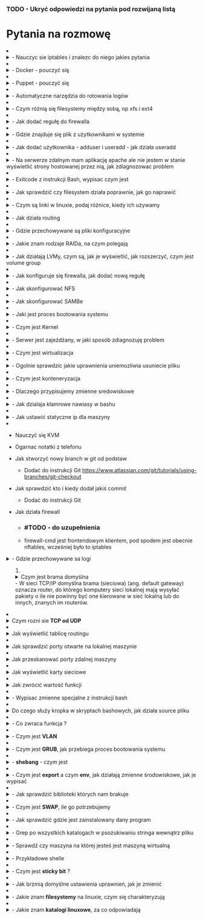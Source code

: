 ### TODO - Ukryć odpowiedzi na pytania pod rozwijaną listą 

# Pytania na rozmowę 

<li>
	<details> <summary>	- Nauczyc sie iptables i znalezc do niego jakies pytania </summary>	
		Tekst
	</details>
</li>
<li>
	<details> <summary>	- Docker - pouczyć się </summary>
		Teskt
	</details>
</li>
<li>
	<details> <summary>	- Puppet - pouczyć się </summary>
		Tekst
	</details>
</li>
<li>
	<details> <summary>	- Automatyczne narzędzia do rotowania logów </summary>
		Tekst
	</details>
</li>
<li>
	<details> <summary>	- Czym różnią się filesystemy między sobą, np xfs i ext4</summary>
		Tekst
	</details>
</li>
<li>
	<details> <summary>	- Jak dodać regułę do firewalla</summary>
		Tekst
	</details>
</li>
<li>
	<details> <summary>	- Gdzie znajduje się plik z użytkownikami w systemie </summary>
		Tekst
	</details>
</li>
<li>
	<details> <summary>	- Jak dodać użytkownika - adduser i useradd - jak działa useradd</summary>
		Tekst
	</details>
</li>
<li>
	<details> <summary>	- Na serwerze zdalnym mam aplikację apache ale nie jestem w stanie wyświetlić strony hostowanej przez nią, jak zdiagnozowac problem </summary>
		Tekst
	</details>
</li>
<li>
	<details> <summary>	- Exitcode z instrukcji Bash, wypisac czym jest</summary>
		Tekst
	</details>
</li>
<li>
	<details> <summary>	- Jak sprawdzić czy filesystem działa poprawnie, jak go naprawić </summary>
		Tekst
	</details>
</li>
<li>
	<details> <summary>	- Czym są linki w linuxie, podaj różnice, kiedy ich używamy </summary>
		Tekst
	</details>
</li>
<li>
	<details> <summary>	- Jak działa routing</summary>
		Tekst
	</details>
</li>
<li>
	<details> <summary>	- Gdzie przechowywane są pliki konfiguracyjne</summary>
		Tekst
	</details>
</li>
<li>
	<details> <summary>	- Jakie znam rodzaje RAIDa, na czym polegają</summary>
		Tekst
	</details>
</li>
<li>
	<details> <summary>	- Jak działają LVMy, czym są, jak je wyświetlić, jak rozszerzyć, czym jest volume group </summary>
		Tekst
	</details>
</li>
<li>
	<details> <summary>	- Jak konfiguruje się firewalla, jak dodać nową regułę</summary>
		Tekst
	</details>
</li>
<li>
	<details> <summary>	- Jak skonfigurować NFS </summary>
		Tekst
	</details>
</li>
<li>
	<details> <summary>	- Jak skonfigurować SAMBe</summary>
		Tekst
	</details>
</li>
<li>
	<details> <summary>	- Jaki jest proces bootowania systemu </summary>
		Tekst
	</details>
</li>
<li>
<details> <summary>	- Czym jest Kernel </summary>

</details>
</li>
<li>
<details> <summary>	- Serwer jest zajeżdżany, w jaki sposób zdiagnozuję problem </summary>

</details>
</li>
<li>
<details> <summary>	- Czym jest wirtualizacja  </summary>

</details>
</li>
<li>
<details> <summary>	- Ogolnie sprawdzic jakie uprawnienia uniemozliwia usuniecie pliku </summary>

</details>
</li>
<li>
<details> <summary>	- Czym jest konteneryzacja </summary>

</details>
</li>
<li>
<details> <summary>	- Dlaczego przypisujemy zmienne sredowiskowe </summary>

</details>
</li>
<li>
<details> <summary>	- Jak dzialaja klamrowe nawiasy w bashu </summary>

</details>
</li>
<li>
<details> <summary>	- Jak ustawić statyczne ip dla maszyny</summary>

</details>
</li>
<li>


- Nauczyć się KVM 
- Ogarnac notatki z telefonu 

- Jak stworzyć nowy branch w git od podstaw
	- Dodać do instrukcji Git https://www.atlassian.com/git/tutorials/using-branches/git-checkout
- Jak sprawdzić kto i kiedy dodał jakiś commit  
	- Dodać do instrukcji Git


- Jak działa firewall 

	- ### #TODO - do uzupełnienia 
	- firewall-cmd jest frontendowym klientem, pod spodem jest obecnie nftables, wcześniej było to iptables 


<details> <summary>	- Gdzie przechowywane sa logi



<!-- Lista z ogarniętymi pytaniami  -->
<ol>
	<li>
		<details> <summary class="sieci">	Czym jest brama domyślna </details>
			- W sieci TCP/IP domyślna brama (sieciowa) (ang. default gateway) oznacza router, do którego komputery sieci lokalnej mają wysyłać pakiety o ile nie powinny być one kierowane w sieć lokalną lub do innych, znanych im routerów.
		</details> 
	</li>
	<li>
		<details> <summary class="sieci">Czym rozni sie <b>TCP od UDP</b></summary>
			- Działanie TCP oferuje coś w rodzaju potwierdzenia zwrotnego, że połączenie zostało nawiązane oraz wysyła dane w sesji pomiędzy dwoma węzłami. ... UDP to również protokół w warstwie transportowej, ale nie wymaga handshake'a ani potwierdzenia o otrzymaniu danych. 
			<a href="https://newsblog.pl/czym-one-sa-roznica-miedzy-protokolem-tcp-i-udp/">Podstawy sieci + opis TCP i UDP</a>
		</details>  
	</li>
	<li>
		<details> <summary class="sieci">Jak wyświetlić tablicę routingu </summary>
			- <code>ip route</code>   
		</details>  
	</li>
	<li>
		<details> <summary class="linux sieci">Jak sprawdzić porty otwarte na lokalnej maszynie </summary>
			- <code>netstat</code>  </br>
			- <code>netstat -a</code> - wyświetla wszystkie porty  </br>
			- <code>netstat -l</code> - wyświetla nasłuchujące porty   </br>
		</details>  
	</li>
	<li>
		<details> <summary class="linux sieci">Jak przeskanować porty zdalnej maszyny </summary>
			- <code>nmap</code>
		</details>  
	</li>
	<li>
		<details> <summary class="linux sieci">Jak wyświetlić karty sieciowe </summary>
			- <code>ip a</code>
	</li>
	<li>
		<details> <summary class="linux bash">Jak zwrócić wartość funkcji </summary>
			- <code> return </code>
		</details>
	</li>
	<li>
		<details> <summary>- Wypisac zmienne specjalne z instrukcji bash </summary>				
				<code>$?</code> - wynik ostatniej komendy ( najczesciej 0/2 - 0 to komenda wykonana prawidlowo, wszystko inne to blad, nie musi byc to 2, liczba moze byc nawet ujemna )   </br>
				<code>$$</code> - numer procesu używanego przez komende   </br>
				<code>!$</code> - ostatni użyty argument  </br>
				<code>$0</code> - nazwa programu  </br>
				<code>$1</code> - argumenty, zaczynaja sie od jednego, nie musi byc to jeden  </br>
				<code>$#</code> - liczba argumentow  </br>
				<code>$*</code> - wszystkie argumenty jako string  </br>
				<code>$@</code> - argumenty w postaci tablicy  </br>
				[Instrukcja](https://github.com/mariuszkuswik/Nauka/blob/main/Linux/Linux.md#zmienne-specjalne)  
		</details>
	</li>
	<li>
		<details> <summary>Do czego służy kropka w skryptach bashowych, jak działa source pliku </summary>
			- Zmienne ze skryptu zaciaganego rowniez zastana zaciagniete  </br>
			- Zaciagany/sourcowany skrypt zostanie wykonany ( sprawdzic czy na pewno )  </br>
		</details>
	</li>
	<li>
		<details> <summary>- Co zwraca funkcja ? </summary>
			- Sama z siebie zwraca <b>exitcode</b>, domyslnie wartosc 0/1, żeby zwrócić coś więcej używamy <code>return</code>
		</details>
	</li>
	<li>
		<details> <summary>- Czym jest <b>VLAN</b></summary>
			- technologia sieciowa, która pozwala w ramach jednej fizycznej sieci lokalnej tworzyć wiele sieci logicznych (sieci wirtualnych)
		</details>
	</li>
	<li>
		<details> <summary>- Czym jest <b>GRUB</b>, jak przebiega proces bootowania systemu </summary>
			- boot manager,  który ładuje jądro Linuksa, jest to pierwsze oprogramowanie uruchamiane przy starcie systemu.  </br>
			[Czym jest grub + bootowanie](https://qa-stack.pl/ubuntu/347203/what-exactly-is-grub)
		</details>
	</li>
	<li>
		<details> <summary>- <b>shebang</b> - czym jest</summary>
			-  daje kontrole nad tym w jakim shellu zostanie wykonany skrypt, jezeli nie zostanie uzyty to skrypt wykona sie w obecnie uzywanym shellu 
		</details>
	</li>
	<li>
		<details> <summary>- Czym jest <b>export</b> a czym <b>env</b>, jak działają zmienne środowiskowe, jak je wypisać</summary>
			- <code>env</code> - wypisuje zmienne środowiskowe   </br> 
			- <code>export</code> - tworzy zmienną środowiskową   </br>	
		</details> 
	</li>
	<li>
		<details> <summary>- Jak sprawdzić biblioteki których nam brakuje </summary>
			- <code>ldd "sciezka docelowa komendy"</code>
		</details> 
	</li>
	<li>
		<details> <summary>- Czym jest <b>SWAP</b>, ile go potrzebujemy </summary>
			- Pamięć ulotna dostępna na dysku którą system może wykorzystywać, jej użycie jest zależne od stopnia swapiness, minimalna wielkość powinna być równa ilości RAM, ze względu na możliwość hibernacji 
		</details> 
	</li>
	<li>
		<details> <summary>- Jak sprawdzić gdzie jest zainstalowany dany program </summary>
			- <code>whereis</code>
		</details>
	</li>
	<li>
		<details> <summary>- Grep po wszystkich katalogach w psozukiwaniu stringa wewnątrz pliku </summary>
			- <code>grep -R "string" sciezka docelowa ?</code>
	</li>
	<li>
		<details> <summary>- Sprawdź czy maszyna na której jesteś jest maszyną wirtualną </summary>
			- lscpu, wyświetla to czy maszyna jest wirtualizowana 
	</li>
	<li>
		<details> <summary>- Przykładowe shelle </summary>
			- <code>bash</code>  </br>
			- <code>zsh</code>  </br>
			- <code>fish</code>  </br>
		</details>
	</li>
	<li>
		<details> <summary>- Czym jest <b>sticky bit</b> ? </summary>
			- Na koniec komendy jak zmienić lub ustawić te specjalne bity. Do tego słuzy nam komenda chmod.  
				<code>chmod o+s <nazwa pliku></code>  </br>
				<code>chmod g+s <nazwa katalogu></code>  </br>
				<code>chmod u+s <nazwa pliku></code>  </br>
		</details>
	</li>
	<li>
		<details> <summary>- Jak brzmią domyślne ustawienia uprawnień, jak je zmienić </summary>
			- <code>umask</code> - sprawdzic jak zmienic 
		</details>
	</li>
	<li>
		<details> <summary>- Jakie znam <b>filesystemy</b> na linuxie, czym się charakteryzują</summary>
			- <code>ext2</code>  </br>
			- <code>ext3</code>  </br>
			- <code>ext4</code>  </br>
			- <code>xfs</code>  </br>
			- <code>btrfs</code>  </br>
			- <code>bfs</code>  </br>
		</details>
	</li>
	<li>
		<details> <summary>- Jakie znam <b>katalogi linuxowe</b>, za co odpowiadają</summary>
			- /boot - pliki niezbędne do uruchomienia systemu (kernel, initrd, pliki bootloadera - w przypadku GRUB)  </br>
			- /etc - pliki konfiguracyjne, ustawienia systemowe  </br>
			- /home - pliki określające ustawienia każdego użytkownika + ich pliki  </br>
			- /proc - wirtualny katalog, zawierający dane o aktualnie uruchomionych procesach  </br>
			- /tmp - pliki tymczasowe
		</details>
	</li>
</ol>

  

















